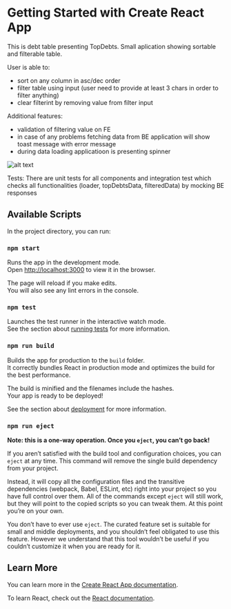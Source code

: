# Getting Started with Create React App

This is debt table presenting TopDebts. Small aplication showing sortable and filterable table.

User is able to:
- sort on any column in asc/dec order
- filter table using input (user need to provide at least 3 chars in order to filter anything)
- clear filterint by removing value from filter input

Additional features:
- validation of filtering value on FE
- in case of any problems fetching data from BE application will show toast message with error message
- during data loading applicatioon is presenting spinner

![alt text](https://uccc9781c56672b6bbe6fd3e87ef.previews.dropboxusercontent.com/p/thumb/ACl9yMefWv0u1OGrJMZ_QK9dkgcs2zNCOP4EPObpPqxtEvR2OKbtwK7IAOHdFgQujFSsvTT93egsdCGty9P2WvE_Mv7AD2am_2sYYqyssGlNdpwOb8Wl1zgLwki5Dfr2_HIHHcht7_dx1lCLj3r1W5keWAVpuhOclHhx0mIOpkrezmmc84kY9L75lTtrTTaEZOyyUzRKpaT15lIZL9MStX-mciBhEVbtV1Mosa59sOUeoZLcKelv8kiB_3zgEgJ-URg26knbT4g7-zxYSof_-ZzStPIqdwwjoCM8cP5887QMayPl_Y3FVVWTEu0JD5eXh-NDtt5o-9_vtq3Mm8Nb5apI1_KyMTvpF9i0kzeb0EklbCaNpZU9tIW4-sJNq-_54pM/p.png?is_prewarmed=true "Screenshot from application")

Tests:
There are unit tests for all components and integration test which checks all functionalities (loader, topDebtsData, filteredData) by mocking BE responses

## Available Scripts

In the project directory, you can run:

### `npm start`

Runs the app in the development mode.\
Open [http://localhost:3000](http://localhost:3000) to view it in the browser.

The page will reload if you make edits.\
You will also see any lint errors in the console.

### `npm test`

Launches the test runner in the interactive watch mode.\
See the section about [running tests](https://facebook.github.io/create-react-app/docs/running-tests) for more information.

### `npm run build`

Builds the app for production to the `build` folder.\
It correctly bundles React in production mode and optimizes the build for the best performance.

The build is minified and the filenames include the hashes.\
Your app is ready to be deployed!

See the section about [deployment](https://facebook.github.io/create-react-app/docs/deployment) for more information.

### `npm run eject`

**Note: this is a one-way operation. Once you `eject`, you can’t go back!**

If you aren’t satisfied with the build tool and configuration choices, you can `eject` at any time. This command will remove the single build dependency from your project.

Instead, it will copy all the configuration files and the transitive dependencies (webpack, Babel, ESLint, etc) right into your project so you have full control over them. All of the commands except `eject` will still work, but they will point to the copied scripts so you can tweak them. At this point you’re on your own.

You don’t have to ever use `eject`. The curated feature set is suitable for small and middle deployments, and you shouldn’t feel obligated to use this feature. However we understand that this tool wouldn’t be useful if you couldn’t customize it when you are ready for it.

## Learn More

You can learn more in the [Create React App documentation](https://facebook.github.io/create-react-app/docs/getting-started).

To learn React, check out the [React documentation](https://reactjs.org/).
